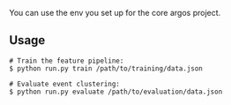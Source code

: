 You can use the env you set up for the core argos project.

## Usage

    # Train the feature pipeline:
    $ python run.py train /path/to/training/data.json

    # Evaluate event clustering:
    $ python run.py evaluate /path/to/evaluation/data.json